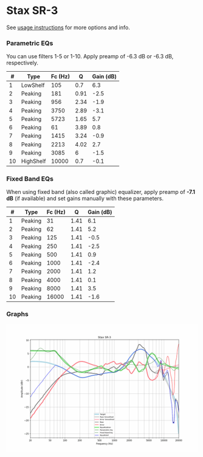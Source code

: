 # Stax SR-3
See [usage instructions](https://github.com/jaakkopasanen/AutoEq#usage) for more options and info.

### Parametric EQs
You can use filters 1-5 or 1-10. Apply preamp of -6.3 dB or -6.3 dB, respectively.

|   # | Type      |   Fc (Hz) |    Q |   Gain (dB) |
|-----|-----------|-----------|------|-------------|
|   1 | LowShelf  |       105 | 0.7  |         6.3 |
|   2 | Peaking   |       181 | 0.91 |        -2.5 |
|   3 | Peaking   |       956 | 2.34 |        -1.9 |
|   4 | Peaking   |      3750 | 2.89 |        -3.1 |
|   5 | Peaking   |      5723 | 1.65 |         5.7 |
|   6 | Peaking   |        61 | 3.89 |         0.8 |
|   7 | Peaking   |      1415 | 3.24 |        -0.9 |
|   8 | Peaking   |      2213 | 4.02 |         2.7 |
|   9 | Peaking   |      3085 | 6    |        -1.5 |
|  10 | HighShelf |     10000 | 0.7  |        -0.1 |

### Fixed Band EQs
When using fixed band (also called graphic) equalizer, apply preamp of **-7.1 dB** (if available) and set gains manually with these parameters.

|   # | Type    |   Fc (Hz) |    Q |   Gain (dB) |
|-----|---------|-----------|------|-------------|
|   1 | Peaking |        31 | 1.41 |         6.1 |
|   2 | Peaking |        62 | 1.41 |         5.2 |
|   3 | Peaking |       125 | 1.41 |        -0.5 |
|   4 | Peaking |       250 | 1.41 |        -2.5 |
|   5 | Peaking |       500 | 1.41 |         0.9 |
|   6 | Peaking |      1000 | 1.41 |        -2.4 |
|   7 | Peaking |      2000 | 1.41 |         1.2 |
|   8 | Peaking |      4000 | 1.41 |         0.1 |
|   9 | Peaking |      8000 | 1.41 |         3.5 |
|  10 | Peaking |     16000 | 1.41 |        -1.6 |

### Graphs
![](./Stax%20SR-3.png)

